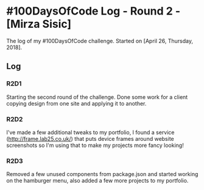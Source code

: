 # #100DaysOfCode Log - Round 2 - [Mirza Sisic]

The log of my #100DaysOfCode challenge. Started on [April 26, Thursday, 2018].

## Log

### R2D1
Starting the second round of the challenge.
Done some work for a client copying design from one site and applying it to another.

### R2D2
I've made a few additional tweaks to my portfolio, I found a service (http://frame.lab25.co.uk/) that puts device frames around website screenshots so I'm using that to make my projects more fancy looking!

### R2D3
Removed a few unused components from package.json and started working on the hamburger menu, also added a few more projects to my portfolio.
